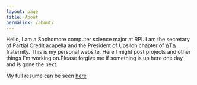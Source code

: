 ```yaml
---
layout: page
title: About
permalink: /about/
---
```


Hello, I am a Sophomore computer science major at RPI.
I am the secretary of Partial Credit acapella and the
President of Upsilon chapter of ΔTΔ fraternity. This
is my personal website. Here I might post projects and
other things I'm working on.Please forgive me if
something is up here one day and is gone the next.

My full resume can be seen <a href="https://s3.amazonaws.com/symp.csm.usprod/rpi/files/586/586b211b7ca8cba775d20ca30fd7cf78.pdf" target="_blank">here</a>
